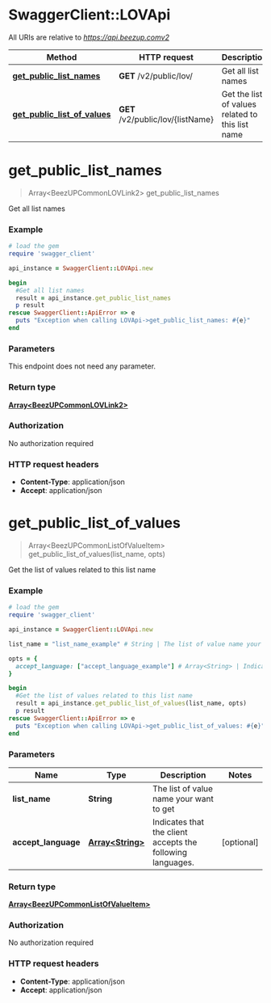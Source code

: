 # SwaggerClient::LOVApi

All URIs are relative to *https://api.beezup.comv2*

Method | HTTP request | Description
------------- | ------------- | -------------
[**get_public_list_names**](LOVApi.md#get_public_list_names) | **GET** /v2/public/lov/ | Get all list names
[**get_public_list_of_values**](LOVApi.md#get_public_list_of_values) | **GET** /v2/public/lov/{listName} | Get the list of values related to this list name


# **get_public_list_names**
> Array&lt;BeezUPCommonLOVLink2&gt; get_public_list_names

Get all list names

### Example
```ruby
# load the gem
require 'swagger_client'

api_instance = SwaggerClient::LOVApi.new

begin
  #Get all list names
  result = api_instance.get_public_list_names
  p result
rescue SwaggerClient::ApiError => e
  puts "Exception when calling LOVApi->get_public_list_names: #{e}"
end
```

### Parameters
This endpoint does not need any parameter.

### Return type

[**Array&lt;BeezUPCommonLOVLink2&gt;**](BeezUPCommonLOVLink2.md)

### Authorization

No authorization required

### HTTP request headers

 - **Content-Type**: application/json
 - **Accept**: application/json



# **get_public_list_of_values**
> Array&lt;BeezUPCommonListOfValueItem&gt; get_public_list_of_values(list_name, opts)

Get the list of values related to this list name

### Example
```ruby
# load the gem
require 'swagger_client'

api_instance = SwaggerClient::LOVApi.new

list_name = "list_name_example" # String | The list of value name your want to get

opts = { 
  accept_language: ["accept_language_example"] # Array<String> | Indicates that the client accepts the following languages.
}

begin
  #Get the list of values related to this list name
  result = api_instance.get_public_list_of_values(list_name, opts)
  p result
rescue SwaggerClient::ApiError => e
  puts "Exception when calling LOVApi->get_public_list_of_values: #{e}"
end
```

### Parameters

Name | Type | Description  | Notes
------------- | ------------- | ------------- | -------------
 **list_name** | **String**| The list of value name your want to get | 
 **accept_language** | [**Array&lt;String&gt;**](String.md)| Indicates that the client accepts the following languages. | [optional] 

### Return type

[**Array&lt;BeezUPCommonListOfValueItem&gt;**](BeezUPCommonListOfValueItem.md)

### Authorization

No authorization required

### HTTP request headers

 - **Content-Type**: application/json
 - **Accept**: application/json



